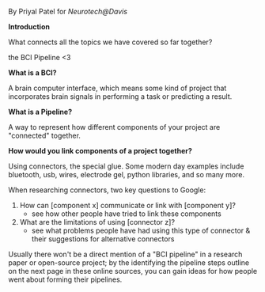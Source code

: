 By Priyal Patel for _Neurotech@Davis_

**Introduction**

What connects all the topics we have covered so far together?

the BCI Pipeline <3

**What is a BCI?**

A brain computer interface, which means some kind of project that incorporates brain signals in performing a task or predicting a result.

**What is a Pipeline?**

A way to represent how different components of your project are "connected" together.

**How would you link components of a project together?**

Using connectors, the special glue. Some modern day examples include bluetooth, usb, wires, electrode gel, python libraries, and so many more.

When researching connectors, two key questions to Google:

1. How can [component x] communicate or link with [component y]?
   - see how other people have tried to link these components
2. What are the limitations of using [connector z]?
   - see what problems people have had using this type of connector & their suggestions for alternative connectors

Usually there won't be a direct mention of a "BCI pipeline" in a research paper or open-source project; by the identifying the pipeline steps outline on the next page in these online sources, you can gain ideas for how people went about forming their pipelines.

